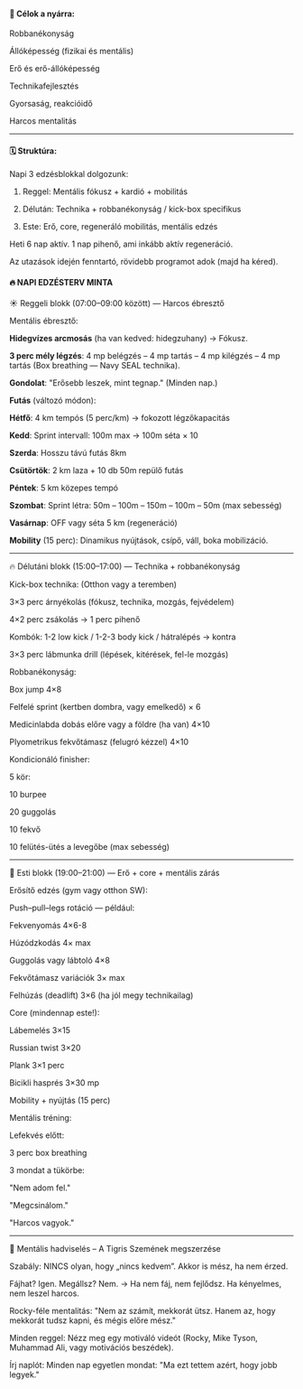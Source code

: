 
#### 🎯 Célok a nyárra:

Robbanékonyság

Állóképesség (fizikai és mentális)

Erő és erő-állóképesség

Technikafejlesztés

Gyorsaság, reakcióidő

Harcos mentalitás

---

#### 🗓️ Struktúra:

Napi 3 edzésblokkal dolgozunk:

1. Reggel: Mentális fókusz + kardió + mobilitás


2. Délután: Technika + robbanékonyság / kick-box specifikus


3. Este: Erő, core, regeneráló mobilitás, mentális edzés



Heti 6 nap aktív.
1 nap pihenő, ami inkább aktív regeneráció.

Az utazások idején fenntartó, rövidebb programot adok (majd ha kéred).

#### 🔥 NAPI EDZÉSTERV MINTA

☀️ Reggeli blokk (07:00–09:00 között) — Harcos ébresztő

Mentális ébresztő:

**Hidegvízes arcmosás** (ha van kedved: hidegzuhany) → Fókusz.

**3 perc mély légzés**: 4 mp belégzés – 4 mp tartás – 4 mp kilégzés – 4 mp tartás (Box breathing — Navy SEAL technika).

**Gondolat**: "Erősebb leszek, mint tegnap." (Minden nap.)


**Futás** (változó módon):

**Hétfő**: 4 km tempós (5 perc/km) → fokozott légzőkapacitás

**Kedd**: Sprint intervall: 100m max → 100m séta × 10

**Szerda**: Hosszu távú futás 8km

**Csütörtök**: 2 km laza + 10 db 50m repülő futás

**Péntek**: 5 km közepes tempó

**Szombat**: Sprint létra: 50m – 100m – 150m – 100m – 50m (max sebesség)

**Vasárnap**: OFF vagy séta 5 km (regeneráció)


**Mobility** (15 perc):
Dinamikus nyújtások, csípő, váll, boka mobilizáció.



---

🔥 Délutáni blokk (15:00–17:00) — Technika + robbanékonyság

Kick-box technika: (Otthon vagy a teremben)

3×3 perc árnyékolás (fókusz, technika, mozgás, fejvédelem)

4×2 perc zsákolás → 1 perc pihenő

Kombók: 1-2 low kick / 1-2-3 body kick / hátralépés → kontra


3×3 perc lábmunka drill (lépések, kitérések, fel-le mozgás)


Robbanékonyság:

Box jump 4×8

Felfelé sprint (kertben dombra, vagy emelkedő) × 6

Medicinlabda dobás előre vagy a földre (ha van) 4×10

Plyometrikus fekvőtámasz (felugró kézzel) 4×10


Kondicionáló finisher:

5 kör:

10 burpee

20 guggolás

10 fekvő

10 felütés-ütés a levegőbe (max sebesség)





---

🌙 Esti blokk (19:00–21:00) — Erő + core + mentális zárás

Erősítő edzés (gym vagy otthon SW):

Push–pull–legs rotáció — például:

Fekvenyomás 4×6-8

Húzódzkodás 4× max

Guggolás vagy lábtoló 4×8

Fekvőtámasz variációk 3× max

Felhúzás (deadlift) 3×6 (ha jól megy technikailag)



Core (mindennap este!):

Lábemelés 3×15

Russian twist 3×20

Plank 3×1 perc

Bicikli hasprés 3×30 mp


Mobility + nyújtás (15 perc)

Mentális tréning:

Lefekvés előtt:

3 perc box breathing

3 mondat a tükörbe:

"Nem adom fel."

"Megcsinálom."

"Harcos vagyok."






---

🥊 Mentális hadviselés – A Tigris Szemének megszerzése

Szabály: NINCS olyan, hogy „nincs kedvem”. Akkor is mész, ha nem érzed.

Fájhat? Igen. Megállsz? Nem.
→ Ha nem fáj, nem fejlődsz. Ha kényelmes, nem leszel harcos.

Rocky-féle mentalitás:
"Nem az számít, mekkorát ütsz. Hanem az, hogy mekkorát tudsz kapni, és mégis előre mész."

Minden reggel: Nézz meg egy motiváló videót (Rocky, Mike Tyson, Muhammad Ali, vagy motivációs beszédek).

Írj naplót: Minden nap egyetlen mondat:
"Ma ezt tettem azért, hogy jobb legyek."

